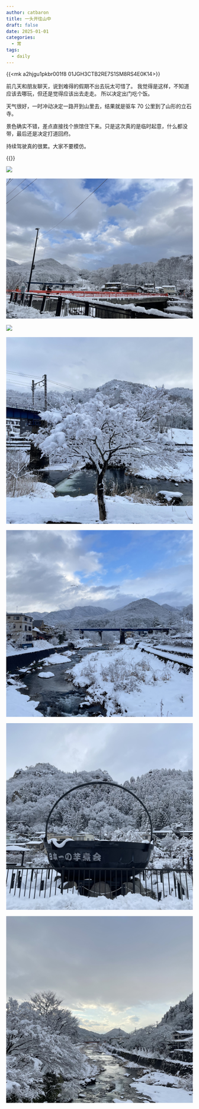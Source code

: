 ```yaml
---
author: catbaron
title: 一头开往山中
draft: false
date: 2025-01-01
categories:
  - 常
tags:
  - daily
---
```

{{<mk a2hjgu1pkbr001f8 01JGH3CTB2RE7S1SM8RS4E0K14>}}

前几天和朋友聊天，说到难得的假期不出去玩太可惜了。
我觉得是这样，不知道应该去哪玩，但还是觉得应该出去走走。
所以决定出门吃个饭。

天气很好，一时冲动决定一路开到山里去，结果就是驱车 70 公里到了山形的立石寺。

景色确实不错，差点直接找个旅馆住下来。只是这次真的是临时起意，什么都没带，最后还是决定打道回府。

持续驾驶真的很累。大家不要模仿。

{{}}

![](https://raw.githubusercontent.com/catbaron0/pic/main/images/202511224121.png)

![](https://raw.githubusercontent.com/catbaron0/pic/main/images/202511224214.png)

![](https://raw.githubusercontent.com/catbaron0/pic/main/images/202511224303.png)

![](https://raw.githubusercontent.com/catbaron0/pic/main/images/202511224347.png)

![](https://raw.githubusercontent.com/catbaron0/pic/main/images/202511224433.png)

![](https://raw.githubusercontent.com/catbaron0/pic/main/images/202511224514.png)

![](https://raw.githubusercontent.com/catbaron0/pic/main/images/202511224552.png)

